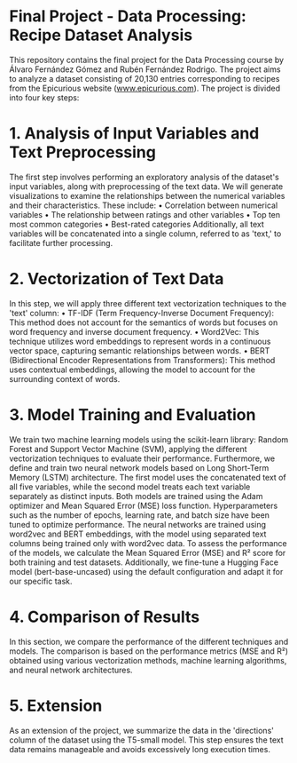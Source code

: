 # Final Project - Data Processing: Recipe Dataset Analysis
This repository contains the final project for the Data Processing course by Álvaro Fernández Gómez and Rubén Fernández Rodrigo. The project aims to analyze a dataset consisting of 20,130 entries corresponding to recipes from the Epicurious website (www.epicurious.com). The project is divided into four key steps:

# 1. Analysis of Input Variables and Text Preprocessing
The first step involves performing an exploratory analysis of the dataset's input variables, along with preprocessing of the text data. We will generate visualizations to examine the relationships between the numerical variables and their characteristics. These include:
•	Correlation between numerical variables
•	The relationship between ratings and other variables
•	Top ten most common categories
•	Best-rated categories
Additionally, all text variables will be concatenated into a single column, referred to as 'text,' to facilitate further processing.

# 2. Vectorization of Text Data
In this step, we will apply three different text vectorization techniques to the 'text' column:
•	TF-IDF (Term Frequency-Inverse Document Frequency): This method does not account for the semantics of words but focuses on word frequency and inverse document frequency.
•	Word2Vec: This technique utilizes word embeddings to represent words in a continuous vector space, capturing semantic relationships between words.
•	BERT (Bidirectional Encoder Representations from Transformers): This method uses contextual embeddings, allowing the model to account for the surrounding context of words.

# 3. Model Training and Evaluation
We train two machine learning models using the scikit-learn library: Random Forest and Support Vector Machine (SVM), applying the different vectorization techniques to evaluate their performance.
Furthermore, we define and train two neural network models based on Long Short-Term Memory (LSTM) architecture. The first model uses the concatenated text of all five variables, while the second model treats each text variable separately as distinct inputs. Both models are trained using the Adam optimizer and Mean Squared Error (MSE) loss function. Hyperparameters such as the number of epochs, learning rate, and batch size have been tuned to optimize performance.
The neural networks are trained using word2vec and BERT embeddings, with the model using separated text columns being trained only with word2vec data.
To assess the performance of the models, we calculate the Mean Squared Error (MSE) and R² score for both training and test datasets. Additionally, we fine-tune a Hugging Face model (bert-base-uncased) using the default configuration and adapt it for our specific task.

# 4. Comparison of Results
In this section, we compare the performance of the different techniques and models. The comparison is based on the performance metrics (MSE and R²) obtained using various vectorization methods, machine learning algorithms, and neural network architectures.

# 5. Extension
As an extension of the project, we summarize the data in the 'directions' column of the dataset using the T5-small model. This step ensures the text data remains manageable and avoids excessively long execution times.



